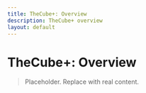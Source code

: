 ```yaml
---
title: TheCube+: Overview
description: TheCube+ overview
layout: default
---
```

# TheCube+: Overview

> Placeholder. Replace with real content.
